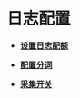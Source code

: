 # 日志配置<a name="aom_02_0087"></a>

-   **[设置日志配额](设置日志配额.md)**  

-   **[配置分词](配置分词.md)**  

-   **[采集开关](采集开关.md)**  


